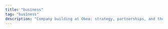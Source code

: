 ```yaml
---
title: "business"
tag: "business"
description: "Company building at Obeo: strategy, partnerships, and the business of open‑source engineering tools."
---
```

